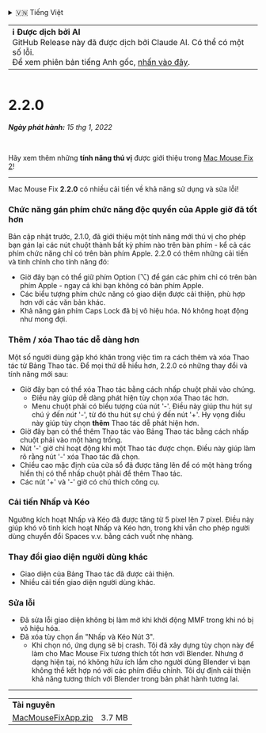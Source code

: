 <details>
<summary>🇻🇳 Tiếng Việt</summary>

[🇬🇧 English (GitHub)](https://github.com/noah-nuebling/mac-mouse-fix/releases/tag/2.2.0)\
[🇦🇩 Català](https://redirect.macmousefix.com/?target=mmf-release&tag=2.2.0&locale=ca)\
[🇩🇪 Deutsch](https://redirect.macmousefix.com/?target=mmf-release&tag=2.2.0&locale=de)\
[🇪🇸 Español](https://redirect.macmousefix.com/?target=mmf-release&tag=2.2.0&locale=es)\
[🇫🇷 Français](https://redirect.macmousefix.com/?target=mmf-release&tag=2.2.0&locale=fr)\
[🇮🇩 Indonesia](https://redirect.macmousefix.com/?target=mmf-release&tag=2.2.0&locale=id)\
[🇮🇹 Italiano](https://redirect.macmousefix.com/?target=mmf-release&tag=2.2.0&locale=it)\
[🇭🇺 Magyar](https://redirect.macmousefix.com/?target=mmf-release&tag=2.2.0&locale=hu)\
[🇳🇱 Nederlands](https://redirect.macmousefix.com/?target=mmf-release&tag=2.2.0&locale=nl)\
[🇵🇱 Polski](https://redirect.macmousefix.com/?target=mmf-release&tag=2.2.0&locale=pl)\
[🇧🇷 Português (Brasil)](https://redirect.macmousefix.com/?target=mmf-release&tag=2.2.0&locale=pt-BR)\
[🇵🇹 Português (Portugal)](https://redirect.macmousefix.com/?target=mmf-release&tag=2.2.0&locale=pt-PT)\
[🇷🇴 Română](https://redirect.macmousefix.com/?target=mmf-release&tag=2.2.0&locale=ro)\
[🇸🇪 Svenska](https://redirect.macmousefix.com/?target=mmf-release&tag=2.2.0&locale=sv)\
**🇻🇳 Tiếng Việt**\
[🇹🇷 Türkçe](https://redirect.macmousefix.com/?target=mmf-release&tag=2.2.0&locale=tr)\
[🇨🇿 Čeština](https://redirect.macmousefix.com/?target=mmf-release&tag=2.2.0&locale=cs)\
[🇬🇷 Ελληνικά](https://redirect.macmousefix.com/?target=mmf-release&tag=2.2.0&locale=el)\
[🇷🇺 Русский](https://redirect.macmousefix.com/?target=mmf-release&tag=2.2.0&locale=ru)\
[🇺🇦 Українська](https://redirect.macmousefix.com/?target=mmf-release&tag=2.2.0&locale=uk)\
[🇮🇱 עברית](https://redirect.macmousefix.com/?target=mmf-release&tag=2.2.0&locale=he)\
[🇸🇦 العربية](https://redirect.macmousefix.com/?target=mmf-release&tag=2.2.0&locale=ar)\
[🇮🇳 हिन्दी](https://redirect.macmousefix.com/?target=mmf-release&tag=2.2.0&locale=hi)\
[🇹🇭 ไทย](https://redirect.macmousefix.com/?target=mmf-release&tag=2.2.0&locale=th)\
[🇨🇳 中文 (简体)](https://redirect.macmousefix.com/?target=mmf-release&tag=2.2.0&locale=zh-Hans)\
[🇨🇳 中文 (繁體)](https://redirect.macmousefix.com/?target=mmf-release&tag=2.2.0&locale=zh-Hant)\
[🇭🇰 中文（香港)](https://redirect.macmousefix.com/?target=mmf-release&tag=2.2.0&locale=zh-HK)\
[🇯🇵 日本語](https://redirect.macmousefix.com/?target=mmf-release&tag=2.2.0&locale=ja)\
[🇰🇷 한국어](https://redirect.macmousefix.com/?target=mmf-release&tag=2.2.0&locale=ko)\
[Help translate Mac Mouse Fix to different languages!](https://github.com/noah-nuebling/mac-mouse-fix/discussions/731)
</details>
<table align=><td>
<b>ℹ️ Được dịch bởi AI</b><br>
GitHub Release này đã được dịch bởi Claude AI. Có thể có một số lỗi.<br>
Để xem phiên bản tiếng Anh gốc, <a href="https://github.com/noah-nuebling/mac-mouse-fix/releases/tag/2.2.0">nhấn vào đây</a>.
</td></table>

<table></table>

# 2.2.0
***Ngày phát hành:** 15 thg 1, 2022*

<br>

Hãy xem thêm những **tính năng thú vị** được giới thiệu trong [Mac Mouse Fix 2](https://redirect.macmousefix.com/?target=mmf-release&tag=2.0.0&locale=vi)!

---

Mac Mouse Fix **2.2.0** có nhiều cải tiến về khả năng sử dụng và sửa lỗi!

### Chức năng gán phím chức năng độc quyền của Apple giờ đã tốt hơn

Bản cập nhật trước, 2.1.0, đã giới thiệu một tính năng mới thú vị cho phép bạn gán lại các nút chuột thành bất kỳ phím nào trên bàn phím - kể cả các phím chức năng chỉ có trên bàn phím Apple. 2.2.0 có thêm những cải tiến và tinh chỉnh cho tính năng đó:

- Giờ đây bạn có thể giữ phím Option (⌥) để gán các phím chỉ có trên bàn phím Apple - ngay cả khi bạn không có bàn phím Apple.
- Các biểu tượng phím chức năng có giao diện được cải thiện, phù hợp hơn với các văn bản khác.
- Khả năng gán phím Caps Lock đã bị vô hiệu hóa. Nó không hoạt động như mong đợi.

### Thêm / xóa Thao tác dễ dàng hơn

Một số người dùng gặp khó khăn trong việc tìm ra cách thêm và xóa Thao tác từ Bảng Thao tác. Để mọi thứ dễ hiểu hơn, 2.2.0 có những thay đổi và tính năng mới sau:

- Giờ đây bạn có thể xóa Thao tác bằng cách nhấp chuột phải vào chúng.
  - Điều này giúp dễ dàng phát hiện tùy chọn xóa Thao tác hơn.
  - Menu chuột phải có biểu tượng của nút '-'. Điều này giúp thu hút sự chú ý đến _nút_ '-', từ đó thu hút sự chú ý đến nút '+'. Hy vọng điều này giúp tùy chọn **thêm** Thao tác dễ phát hiện hơn.
- Giờ đây bạn có thể thêm Thao tác vào Bảng Thao tác bằng cách nhấp chuột phải vào một hàng trống.
- Nút '-' giờ chỉ hoạt động khi một Thao tác được chọn. Điều này giúp làm rõ rằng nút '-' xóa Thao tác đã chọn.
- Chiều cao mặc định của cửa sổ đã được tăng lên để có một hàng trống hiển thị có thể nhấp chuột phải để thêm Thao tác.
- Các nút '+' và '-' giờ có chú thích công cụ.

### Cải tiến Nhấp và Kéo

Ngưỡng kích hoạt Nhấp và Kéo đã được tăng từ 5 pixel lên 7 pixel. Điều này giúp khó vô tình kích hoạt Nhấp và Kéo hơn, trong khi vẫn cho phép người dùng chuyển đổi Spaces v.v. bằng cách vuốt nhẹ nhàng.

### Thay đổi giao diện người dùng khác

- Giao diện của Bảng Thao tác đã được cải thiện.
- Nhiều cải tiến giao diện người dùng khác.

### Sửa lỗi

- Đã sửa lỗi giao diện không bị làm mờ khi khởi động MMF trong khi nó bị vô hiệu hóa.
- Đã xóa tùy chọn ẩn "Nhấp và Kéo Nút 3".
  - Khi chọn nó, ứng dụng sẽ bị crash. Tôi đã xây dựng tùy chọn này để làm cho Mac Mouse Fix tương thích tốt hơn với Blender. Nhưng ở dạng hiện tại, nó không hữu ích lắm cho người dùng Blender vì bạn không thể kết hợp nó với các phím điều chỉnh. Tôi dự định cải thiện khả năng tương thích với Blender trong bản phát hành tương lai.

---

<table align="start">
<tr>
    <td colspan=2>
        <b>Tài nguyên</b>
    </td>
</tr>
<tr>
    <td><a href="https://github.com/noah-nuebling/mac-mouse-fix/releases/download/2.2.0/MacMouseFixApp.zip">MacMouseFixApp.zip</a></td>
    <td>3.7 MB</td>
</tr>
</table>